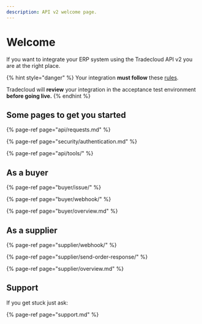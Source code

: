 ```yaml
---
description: API v2 welcome page.
---
```


# Welcome

If you want to integrate your ERP system using the Tradecloud API v2 you are at the right place.

{% hint style="danger" %}
Your integration **must follow** these [rules](api/rules.md).

Tradecloud will **review** your integration in the acceptance test environment **before going live.**
{% endhint %}

## Some pages to get you started

{% page-ref page="api/requests.md" %}

{% page-ref page="security/authentication.md" %}

{% page-ref page="api/tools/" %}

## As a buyer

{% page-ref page="buyer/issue/" %}

{% page-ref page="buyer/webhook/" %}

{% page-ref page="buyer/overview.md" %}

## As a supplier

{% page-ref page="supplier/webhook/" %}

{% page-ref page="supplier/send-order-response/" %}

{% page-ref page="supplier/overview.md" %}

## Support

If you get stuck just ask:

{% page-ref page="support.md" %}

